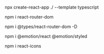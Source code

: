 npx create-react-app ./ --template typescript

npm i react-router-dom 

npm i @types/react-router-dom -D

npm i @emotion/react @emotion/styled

npm i react-icons